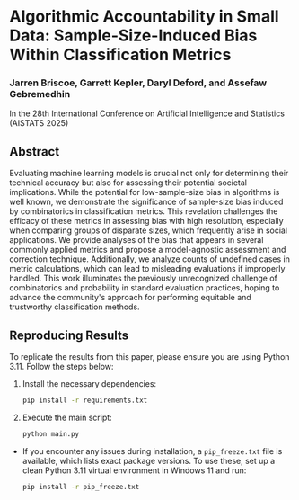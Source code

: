 # Algorithmic Accountability in Small Data: Sample-Size-Induced Bias Within Classification Metrics

### Jarren Briscoe, Garrett Kepler, Daryl Deford, and Assefaw Gebremedhin

In the 28th International Conference on Artificial Intelligence and Statistics (AISTATS 2025)

## Abstract
Evaluating machine learning models is crucial not only for determining their technical accuracy but also for assessing their potential societal implications. While the potential for low-sample-size bias in algorithms is well known, we demonstrate the significance of sample-size bias induced by combinatorics in classification metrics. This revelation challenges the efficacy of these metrics in assessing bias with high resolution, especially when comparing groups of disparate sizes, which frequently arise in social applications. We provide analyses of the bias that appears in several commonly applied metrics and propose a model-agnostic assessment and correction technique. Additionally, we analyze counts of undefined cases in metric calculations, which can lead to misleading evaluations if improperly handled. This work illuminates the previously unrecognized challenge of combinatorics and probability in standard evaluation practices, hoping to advance the community's approach for performing equitable and trustworthy classification methods.

## Reproducing Results

To replicate the results from this paper, please ensure you are using Python 3.11. Follow the steps below:
1. Install the necessary dependencies:
    ```bash
    pip install -r requirements.txt
    ```

2. Execute the main script:
    ```bash
    python main.py
    ```
- If you encounter any issues during installation, a `pip_freeze.txt` file is available, which lists exact package versions. To use these, set up a clean Python 3.11 virtual environment in Windows 11 and run:
    ```bash
    pip install -r pip_freeze.txt
    ```

